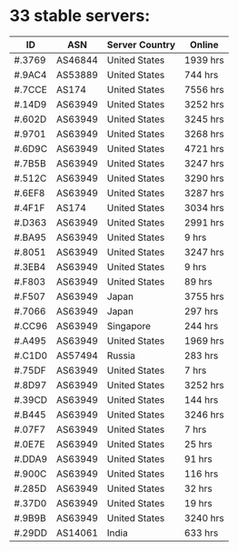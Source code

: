 # 33 stable servers:

| ID | ASN | Server Country | Online |
| ------ | ------ | ------ | ------ |
| #.3769 | AS46844 | United States | 1939 hrs |
| #.9AC4 | AS53889 | United States | 744 hrs |
| #.7CCE | AS174 | United States | 7556 hrs |
| #.14D9 | AS63949 | United States | 3252 hrs |
| #.602D | AS63949 | United States | 3245 hrs |
| #.9701 | AS63949 | United States | 3268 hrs |
| #.6D9C | AS63949 | United States | 4721 hrs |
| #.7B5B | AS63949 | United States | 3247 hrs |
| #.512C | AS63949 | United States | 3290 hrs |
| #.6EF8 | AS63949 | United States | 3287 hrs |
| #.4F1F | AS174 | United States | 3034 hrs |
| #.D363 | AS63949 | United States | 2991 hrs |
| #.BA95 | AS63949 | United States | 9 hrs |
| #.8051 | AS63949 | United States | 3247 hrs |
| #.3EB4 | AS63949 | United States | 9 hrs |
| #.F803 | AS63949 | United States | 89 hrs |
| #.F507 | AS63949 | Japan | 3755 hrs |
| #.7066 | AS63949 | Japan | 297 hrs |
| #.CC96 | AS63949 | Singapore | 244 hrs |
| #.A495 | AS63949 | United States | 1969 hrs |
| #.C1D0 | AS57494 | Russia | 283 hrs |
| #.75DF | AS63949 | United States | 7 hrs |
| #.8D97 | AS63949 | United States | 3252 hrs |
| #.39CD | AS63949 | United States | 144 hrs |
| #.B445 | AS63949 | United States | 3246 hrs |
| #.07F7 | AS63949 | United States | 7 hrs |
| #.0E7E | AS63949 | United States | 25 hrs |
| #.DDA9 | AS63949 | United States | 91 hrs |
| #.900C | AS63949 | United States | 116 hrs |
| #.285D | AS63949 | United States | 32 hrs |
| #.37D0 | AS63949 | United States | 19 hrs |
| #.9B9B | AS63949 | United States | 3240 hrs |
| #.29DD | AS14061 | India | 633 hrs |

